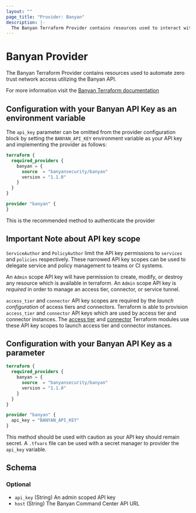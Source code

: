```yaml
---
layout: ""
page_title: "Provider: Banyan"
description: |-
  The Banyan Terraform Provider contains resources used to interact with the Banyan API.
---
```


# Banyan Provider

The Banyan Terraform Provider contains resources used to automate zero trust network access utilizing the Banyan API.

For more information visit the [Banyan Terraform documentation](https://docs.banyansecurity.io/docs/api-guide/terraform/)

## Configuration with your Banyan API Key as an environment variable
The `api_key` parameter can be omitted from the provider configuration block by setting the `BANYAN_API_KEY` environment variable as your API key and implementing the provider as follows:
```terraform
terraform {
  required_providers {
    banyan = {
      source  = "banyansecurity/banyan"
      version = "1.1.0"
    }
  }
}

provider "banyan" {
}
```
This is the recommended method to authenticate the provider

## Important Note about API key scope
`ServiceAuthor` and `PolicyAuthor` limit the API key permissions to `services` and `policies` respectively. These narrowed API key scopes can be used to delegate service and policy management to teams or CI systems.

An `Admin` scope API key will have permission to create, modify, or destroy any resource which is available in terraform. An  `Admin` scope
API key is *required* in order to manage an access tier, connector, or service tunnel.

`access_tier` and `connector` API key scopes are required by the *launch configuration* of access tiers and connectors. Terraform is able to provision `access_tier` and `connector` API keys which are used by access tier and connector instances. The  [access tier](https://registry.terraform.io/modules/banyansecurity/banyan-accesstier2) and [connector](https://registry.terraformio/modules/banyansecurity/banyan-connector) Terraform modules use these API key scopes to launch access tier and connector instances.

## Configuration with your Banyan API Key as a parameter
```terraform
terraform {
  required_providers {
    banyan = {
      source  = "banyansecurity/banyan"
      version = "1.1.0"
    }
  }
}

provider "banyan" {
  api_key = "BANYAN_API_KEY"
}
```
This method should be used with caution as your API key should remain secret. A `.tfvars` file can be used with a secret manager to provider the `api_key` variable.

<!-- schema generated by tfplugindocs -->
## Schema

### Optional

- `api_key` (String) An admin scoped API key
- `host` (String) The Banyan Command Center API URL